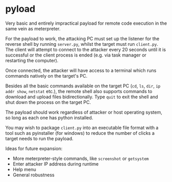# pyload

Very basic and entirely impractical payload for remote code execution in the same vein as meterpreter.

For the payload to work, the attacking PC must set up the listener for the reverse shell by running `server.py`, whilst the target must run `client.py`. 
The client will attempt to connect to the attacker every 20 seconds until it is successful or the client process is ended (e.g. via task manager or restarting the computer).

Once connected, the attacker will have access to a terminal which runs commands natively on the target's PC.

Besides all the basic commands available on the target PC (`cd`, `ls`, `dir`, `ip addr show`, `netstat` etc.), the remote shell also supports commands to download and upload files bidirectionally. Type `quit` to exit the shell and shut down the process on the target PC.

The payload should work regardless of attacker or host operating system, so long as each one has python installed.

You may wish to package `client.py` into an executable file format with a tool such as pyinstaller (for windows) to reduce the number of clicks a target needs to run the payload.

Ideas for future expansion:
* More meterpreter-style commands, like `screenshot` or `getsystem`
* Enter attacker IP address during runtime
* Help menu
* General robustness
